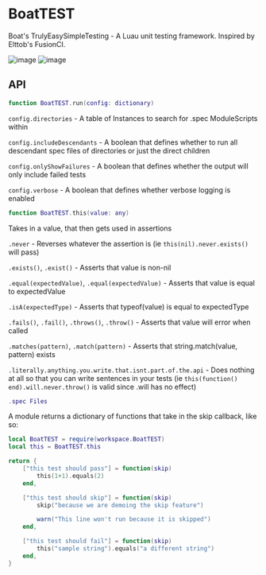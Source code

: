 # BoatTEST

Boat's TrulyEasySimpleTesting - A Luau unit testing framework. Inspired by Elttob's FusionCI.

![image](https://user-images.githubusercontent.com/40185666/138577802-788bb760-c40a-4e8a-b810-63775eeebe9a.png)
![image](https://user-images.githubusercontent.com/40185666/138577827-f54eecc3-7e17-4d4e-b8e4-7c88f53a94c0.png)

## API

```Lua
function BoatTEST.run(config: dictionary)
```

`config.directories` -
A table of Instances to search for .spec ModuleScripts within

`config.includeDescendants` -
A boolean that defines whether to run all descendant spec files of directories or just the direct children

`config.onlyShowFailures` -
A boolean that defines whether the output will only include failed tests

`config.verbose` -
A boolean that defines whether verbose logging is enabled

```Lua
function BoatTEST.this(value: any)
```

Takes in a value, that then gets used in assertions

`.never` -
Reverses whatever the assertion is (ie `this(nil).never.exists()` will pass)

`.exists()`, `.exist()` -
Asserts that value is non-nil

`.equal(expectedValue)`, `.equal(expectedValue)` -
Asserts that value is equal to expectedValue

`.isA(expectedType)` -
Asserts that typeof(value) is equal to expectedType

`.fails()`, `.fail()`, `.throws()`, `.throw()` -
Asserts that value will error when called

`.matches(pattern)`, `.match(pattern)` -
Asserts that string.match(value, pattern) exists

`.literally.anything.you.write.that.isnt.part.of.the.api` -
Does nothing at all so that you can write sentences in your tests (ie `this(function() end).will.never.throw()` is valid since .will has no effect)

```Lua
.spec Files
```

A module returns a dictionary of functions that take in the skip callback, like so:

```Lua
local BoatTEST = require(workspace.BoatTEST)
local this = BoatTEST.this

return {
	["this test should pass"] = function(skip)
		this(1+1).equals(2)
	end,

	["this test should skip"] = function(skip)
		skip("because we are demoing the skip feature")

		warn("This line won't run because it is skipped")
	end,

	["this test should fail"] = function(skip)
		this("sample string").equals("a different string")
	end,
}
```
